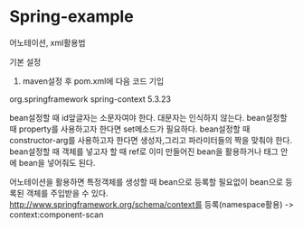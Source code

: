 # Spring-example
어노테이션, xml활용법

기본 설정
1. maven설정 후 pom.xml에 다음 코드 기입
<dependency>
	<groupId>org.springframework</groupId>
	<artifactId>spring-context</artifactId>
	<version>5.3.23</version>
</dependency>

bean설정할 때 id앞글자는 소문자여야 한다. 대문자는 인식하지 않는다.
bean설정할 때 property를 사용하고자 한다면 set메소드가 필요하다.
bean설정할 때 constructor-arg를 사용하고자 한다면 생성자,그리고 파라미터들의 짝을 맞춰야 한다.
bean설정할 때 객체를 넣고자 할 때 ref로 이미 만들어진 bean을 활용하거나 태그 안에 bean을 넣어줘도 된다.

어노테이션을 활용하면 특정객체를 생성할 때 bean으로 등록할 필요없이 bean으로 등록된 객체를 주입받을 수 있다.
http://www.springframework.org/schema/context를 등록(namespace활용) -> context:component-scan
